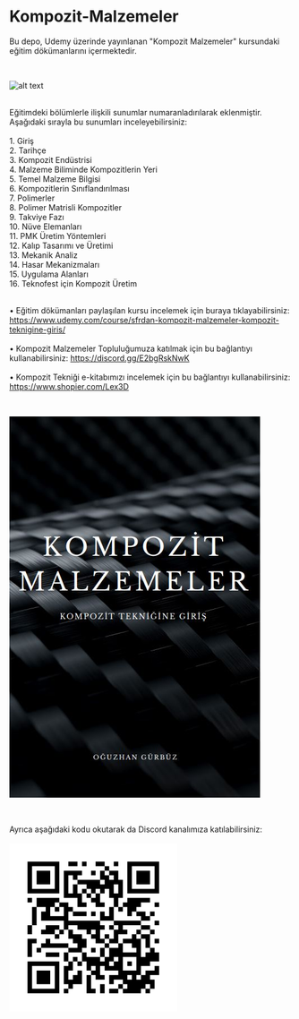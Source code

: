 # Kompozit-Malzemeler
Bu depo, Udemy üzerinde yayınlanan "Kompozit Malzemeler" kursundaki eğitim dökümanlarını içermektedir. 


<br>


![alt text](https://github.com/grboguz/Kompozit-Malzemeler/blob/main/composite_material_stress.gif)

<br>
Eğitimdeki bölümlerle ilişkili sunumlar numaranladırılarak eklenmiştir. Aşağıdaki sırayla bu sunumları inceleyebilirsiniz:<br><br>
1. Giriş<br>
2. Tarihçe<br>
3. Kompozit Endüstrisi<br>
4. Malzeme Biliminde Kompozitlerin Yeri<br>
5. Temel Malzeme Bilgisi<br>
6. Kompozitlerin Sınıflandırılması<br>
7. Polimerler<br>
8. Polimer Matrisli Kompozitler<br>
9. Takviye Fazı<br>
10. Nüve Elemanları<br>
11. PMK Üretim Yöntemleri<br>
12. Kalıp Tasarımı ve Üretimi<br>
13. Mekanik Analiz<br>
14. Hasar Mekanizmaları<br>
15. Uygulama Alanları<br>
16. Teknofest için Kompozit Üretim<br><br>

• Eğitim dökümanları paylaşılan kursu incelemek için buraya tıklayabilirsiniz: https://www.udemy.com/course/sfrdan-kompozit-malzemeler-kompozit-teknigine-giris/ <br><br>
• Kompozit Malzemeler Topluluğumuza katılmak için bu bağlantıyı kullanabilirsiniz: https://discord.gg/E2bgRskNwK <br><br>
• Kompozit Tekniği e-kitabımızı incelemek için bu bağlantıyı kullanabilirsiniz: https://www.shopier.com/Lex3D <br>

<br>


![alt text](https://github.com/grboguz/Kompozit-Malzemeler/blob/main/E-Kitap.JPG)

<br>


Ayrıca aşağıdaki kodu okutarak da Discord kanalımıza katılabilirsiniz:<br><br>
![alt text](https://github.com/grboguz/Kompozit-Malzemeler/blob/main/Discord_QR.png)
